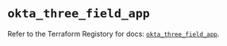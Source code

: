 # `okta_three_field_app`

Refer to the Terraform Registory for docs: [`okta_three_field_app`](https://www.terraform.io/docs/providers/okta/r/three_field_app).
